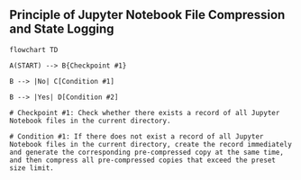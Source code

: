 #

## Principle of Jupyter Notebook File Compression and State Logging

```mermaid
flowchart TD

A(START) --> B{Checkpoint #1}

B --> |No| C[Condition #1]

B --> |Yes| D[Condition #2]
```

```
# Checkpoint #1: Check whether there exists a record of all Jupyter Notebook files in the current directory.

# Condition #1: If there does not exist a record of all Jupyter Notebook files in the current directory, create the record immediately and generate the corresponding pre-compressed copy at the same time, and then compress all pre-compressed copies that exceed the preset size limit.
```













